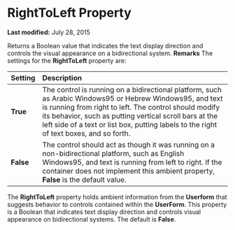 
# RightToLeft Property

 **Last modified:** July 28, 2015


Returns a Boolean value that indicates the text display direction and controls the visual appearance on a bidirectional system.
 **Remarks**
The settings for the  **RightToLeft** property are:


|**Setting**|**Description**|
|:-----|:-----|
| **True**|The control is running on a bidirectional platform, such as Arabic Windows95 or Hebrew Windows95, and text is running from right to left. The control should modify its behavior, such as putting vertical scroll bars at the left side of a text or list box, putting labels to the right of text boxes, and so forth.|
| **False**|The control should act as though it was running on a non-bidirectional platform, such as English Windows95, and text is running from left to right. If the container does not implement this ambient property,  **False** is the default value.|
The  **RightToLeft** property holds ambient information from the **Userform** that suggests behavior to controls contained within the **UserForm**. This property is a Boolean that indicates text display direction and controls visual appearance on bidirectional systems. The default is  **False**.
